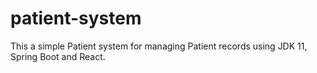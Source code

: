 # patient-system
This a simple Patient system for managing Patient records using JDK 11, Spring Boot and React.
